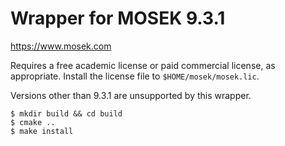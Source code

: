 Wrapper for MOSEK 9.3.1
=======================

<https://www.mosek.com>

Requires a free academic license or paid commercial license, as appropriate.
Install the license file to `$HOME/mosek/mosek.lic`.

Versions other than 9.3.1 are unsupported by this wrapper.

```
$ mkdir build && cd build
$ cmake ..
$ make install
```
